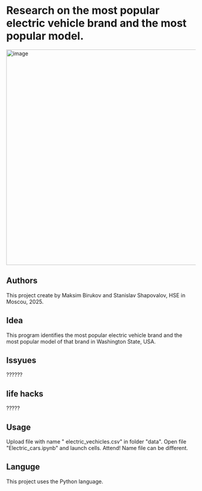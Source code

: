 # Research on the most popular electric vehicle brand and the most popular model.
<img width="860" height="573" alt="image" src="https://github.com/user-attachments/assets/84bc5d35-69bc-4f0e-929a-f6f5e3e85653" />

## Authors
This project create by Maksim Birukov and Stanislav Shapovalov, HSE in Moscou, 2025. 
## Idea
This program identifies the most popular electric vehicle brand and the most popular model of that brand in Washington State, USA.
## Issyues
??????
## life hacks
?????
## Usage
Upload file with name " electric_vechicles.csv" in folder "data". Open file "Electric_cars.ipynb" and launch cells. Attend! Name file can be different.
## Languge 
This project uses the Python language.
